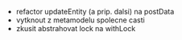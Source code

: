 - refactor updateEntity (a prip. dalsi) na postData 
- vytknout z metamodelu spolecne casti
- zkusit abstrahovat lock na withLock